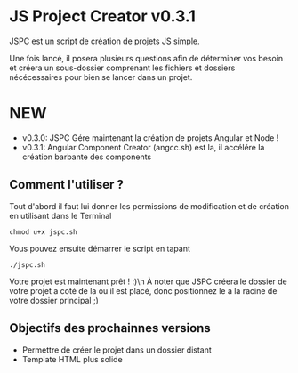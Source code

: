 # JS Project Creator v0.3.1

JSPC est un script de création de projets JS simple.

Une fois lancé, il posera plusieurs questions afin de déterminer vos besoin et créera un sous-dossier comprenant les fichiers et dossiers nécécessaires pour bien se lancer dans un projet.

# NEW

- v0.3.0: JSPC Gére maintenant la création de projets Angular et Node !
- v0.3.1: Angular Component Creator (angcc.sh) est la, il accélére la création barbante des components

## Comment l'utiliser ?

Tout d'abord il faut lui donner les permissions de modification et de création en utilisant dans le Terminal
```
chmod u+x jspc.sh
```

Vous pouvez ensuite démarrer le script en tapant
```
./jspc.sh
```

Votre projet est maintenant prêt ! :)\n
À noter que JSPC créera le dossier de votre projet a coté de la ou il est placé, donc positionnez le a la racine de votre dossier principal ;)

## Objectifs des prochainnes versions
- Permettre de créer le projet dans un dossier distant
- Template HTML plus solide
